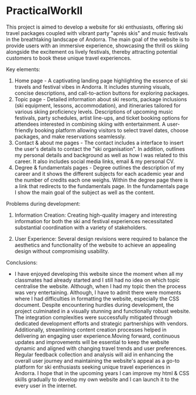 # PracticalWorkII
This project is aimed to develop a website for ski enthusiasts, offering ski travel packages coupled with vibrant party "aprés skis" and music festivals in the breathtaking landscape of Andorra. 
The main goal of the website is to provide users with an immersive experience, showcasing the thrill os skiing alongside the excitement os lively festivals, thereby attracting potential customers to book these unique travel experiences. 

Key elements: 
1. Home page - A captivating landing page highlighting the essence of ski travels and festival vibes in Andorra. It includes stunning visuals, concise descriptions, and call-to-action buttons for exploring packages.
2. Topic page - Detailed information about ski resorts, package inclusions (ski equipment, lessons, accommodation), and itineraries tailored for various skiing proficiency levels. Descriptions of upcoming music festivals, party schedules, artist line-ups, and ticket booking options for attendees interested in combining skiing with entertainment.
A user-friendly booking platform allowing visitors to select travel dates, choose packages, and make reservations seamlessly.
3. Contact & about me pages - The contact includes a interface to insert the user's details to contact the "ski organisation". In addition, outlines my personal details and background as well as how I was related to this career. It also includes social media links, email & my personal CV. 
4. Degree & fundamentals pages - Degree outlines the description of my career and it shows the different subjects for each academic year and the number of credits each one weighs. Within the degree page there is a link that redirects to the fundamentals page. In the fundamentals page I show the main goal of the subject as well as the content. 

Problems during development:
1. Information Creation: Creating high-quality imagery and interesting information for both the ski and festival experiences necessitated substantial coordination with a variety of stakeholders.

2. User Experience: Several design revisions were required to balance the aesthetics and functionality of the website to achieve an appealing design without compromising usability.

Conclusions:
- I have enjoyed developing this website since the moment when all my classmates had already started and I still had no idea on which topic centralise the website. Although, when I had my topic then the process was very entertaining. Although, I have to admit there were moments where I had difficulties in formatting the website, especially the CSS document. Despite encountering hurdles during development, the project culminated in a visually stunning and functionally robust website. The integration complexities were successfully mitigated through dedicated development efforts and strategic partnerships with vendors. Additionally, streamlining content creation processes helped in delivering an engaging user experience.Moving forward, continuous updates and improvements will be essential to keep the website dynamic and aligned with changing travel trends and user preferences. Regular feedback collection and analysis will aid in enhancing the overall user journey and maintaining the website's appeal as a go-to platform for ski enthusiasts seeking unique travel experiences in Andorra.
I hope that in the upcoming years I can improve my html & CSS skills gradually to develop my own website and I can launch it to the every user in the internet.  

